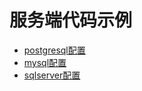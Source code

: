 # 服务端代码示例

- [postgresql配置](../documents/2021/03/161010)
- [mysql配置](../documents/2021/03/161058)
- [sqlserver配置](../documents/2021/03/161059)
